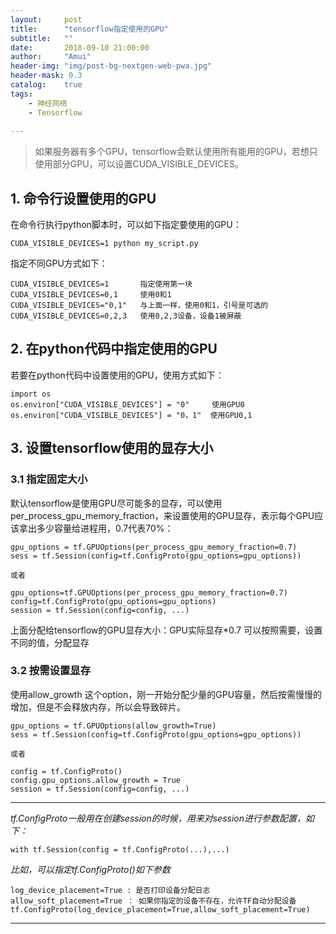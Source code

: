 ```yaml
---
layout:     post
title:      "tensorflow指定使用的GPU"
subtitle:   ""
date:       2018-09-10 21:00:00
author:     "Amui"
header-img: "img/post-bg-nextgen-web-pwa.jpg"
header-mask: 0.3
catalog:    true
tags:
    - 神经网络
    - Tensorflow
    
---
```




> 如果服务器有多个GPU，tensorflow会默认使用所有能用的GPU，若想只使用部分GPU，可以设置CUDA\_VISIBLE\_DEVICES。

## 1. 命令行设置使用的GPU ##
在命令行执行python脚本时，可以如下指定要使用的GPU：

    CUDA_VISIBLE_DEVICES=1 python my_script.py

指定不同GPU方式如下：

    CUDA_VISIBLE_DEVICES=1   	 指定使用第一块
    CUDA_VISIBLE_DEVICES=0,1 	 使用0和1
    CUDA_VISIBLE_DEVICES="0,1"   与上面一样，使用0和1，引号是可选的
    CUDA_VISIBLE_DEVICES=0,2,3   使用0,2,3设备，设备1被屏蔽

## 2. 在python代码中指定使用的GPU ##
若要在python代码中设置使用的GPU，使用方式如下：

    import os
	os.environ["CUDA_VISIBLE_DEVICES"] = "0"	 使用GPU0
	os.environ["CUDA_VISIBLE_DEVICES"] = "0，1"  使用GPU0,1

## 3. 设置tensorflow使用的显存大小 ##
### 3.1 指定固定大小 ###
默认tensorflow是使用GPU尽可能多的显存，可以使用per_process_gpu_memory_fraction，来设置使用的GPU显存，表示每个GPU应该拿出多少容量给进程用，0.7代表70%：

    gpu_options = tf.GPUOptions(per_process_gpu_memory_fraction=0.7)
    sess = tf.Session(config=tf.ConfigProto(gpu_options=gpu_options)) 

	或者
	
	gpu_options=tf.GPUOptions(per_process_gpu_memory_fraction=0.7)
	config=tf.ConfigProto(gpu_options=gpu_options)
	session = tf.Session(config=config, ...)
    
上面分配给tensorflow的GPU显存大小：GPU实际显存*0.7
可以按照需要，设置不同的值，分配显存

### 3.2 按需设置显存 ###
使用allow_growth 这个option，刚一开始分配少量的GPU容量，然后按需慢慢的增加，但是不会释放内存，所以会导致碎片。

    gpu_options = tf.GPUOptions(allow_growth=True)
    sess = tf.Session(config=tf.ConfigProto(gpu_options=gpu_options))

    或者

    config = tf.ConfigProto()
	config.gpu_options.allow_growth = True
	session = tf.Session(config=config, ...)


---

*tf.ConfigProto一般用在创建session的时候，用来对session进行参数配置，如下：*

    with tf.Session(config = tf.ConfigProto(...),...)

*比如，可以指定tf.ConfigProto()如下参数*

	log_device_placement=True : 是否打印设备分配日志
	allow_soft_placement=True ： 如果你指定的设备不存在，允许TF自动分配设备
	tf.ConfigProto(log_device_placement=True,allow_soft_placement=True)

---